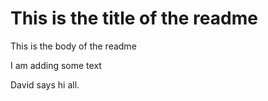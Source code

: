 # This is the title of the readme

This is the body of the readme

I am adding some text

David says hi all.
